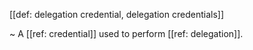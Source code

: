 [[def: delegation credential, delegation credentials]]

~ A [[ref: credential]] used to perform [[ref: delegation]].
